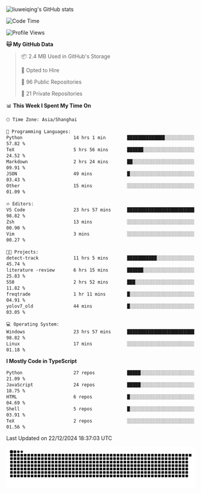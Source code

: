 ![liuweiqing's GitHub stats](https://github-readme-stats.vercel.app/api?username=14790897&show_icons=true&locale=cn&include_all_commits=true&count_private=true)

<!--START_SECTION:waka-->
![Code Time](http://img.shields.io/badge/Code%20Time-1%2C707%20hrs%2058%20mins-blue)

![Profile Views](http://img.shields.io/badge/Profile%20Views-24-blue)

**🐱 My GitHub Data** 

> 📦 2.4 MB Used in GitHub's Storage 
 > 
> 💼 Opted to Hire
 > 
> 📜 96 Public Repositories 
 > 
> 🔑 21 Private Repositories 
 > 
📊 **This Week I Spent My Time On** 

```text
🕑︎ Time Zone: Asia/Shanghai

💬 Programming Languages: 
Python                   14 hrs 1 min        ██████████████░░░░░░░░░░░   57.82 % 
TeX                      5 hrs 56 mins       ██████░░░░░░░░░░░░░░░░░░░   24.52 % 
Markdown                 2 hrs 24 mins       ██░░░░░░░░░░░░░░░░░░░░░░░   09.91 % 
JSON                     49 mins             █░░░░░░░░░░░░░░░░░░░░░░░░   03.43 % 
Other                    15 mins             ░░░░░░░░░░░░░░░░░░░░░░░░░   01.09 % 

🔥 Editors: 
VS Code                  23 hrs 57 mins      █████████████████████████   98.82 % 
Zsh                      13 mins             ░░░░░░░░░░░░░░░░░░░░░░░░░   00.90 % 
Vim                      3 mins              ░░░░░░░░░░░░░░░░░░░░░░░░░   00.27 % 

🐱‍💻 Projects: 
detect-track             11 hrs 5 mins       ███████████░░░░░░░░░░░░░░   45.74 % 
literature -review       6 hrs 15 mins       ██████░░░░░░░░░░░░░░░░░░░   25.83 % 
550                      2 hrs 52 mins       ███░░░░░░░░░░░░░░░░░░░░░░   11.82 % 
freqtrade                1 hr 11 mins        █░░░░░░░░░░░░░░░░░░░░░░░░   04.91 % 
yolov7_old               44 mins             █░░░░░░░░░░░░░░░░░░░░░░░░   03.05 % 

💻 Operating System: 
Windows                  23 hrs 57 mins      █████████████████████████   98.82 % 
Linux                    17 mins             ░░░░░░░░░░░░░░░░░░░░░░░░░   01.18 % 
```

**I Mostly Code in TypeScript** 

```text
Python                   27 repos            █████░░░░░░░░░░░░░░░░░░░░   21.09 % 
JavaScript               24 repos            █████░░░░░░░░░░░░░░░░░░░░   18.75 % 
HTML                     6 repos             █░░░░░░░░░░░░░░░░░░░░░░░░   04.69 % 
Shell                    5 repos             █░░░░░░░░░░░░░░░░░░░░░░░░   03.91 % 
TeX                      2 repos             ░░░░░░░░░░░░░░░░░░░░░░░░░   01.56 % 
```




 Last Updated on 22/12/2024 18:37:03 UTC
<!--END_SECTION:waka-->

<picture>
  <source media="(prefers-color-scheme: dark)" srcset="https://raw.githubusercontent.com/14790897/14790897/output/github-contribution-grid-snake-dark.svg" />
  <source media="(prefers-color-scheme: light)" srcset="https://raw.githubusercontent.com/14790897/14790897/output/github-contribution-grid-snake.svg" />
  <img alt="github-snake" src="https://raw.githubusercontent.com/14790897/14790897/output/github-contribution-grid-snake.svg" />
</picture>
